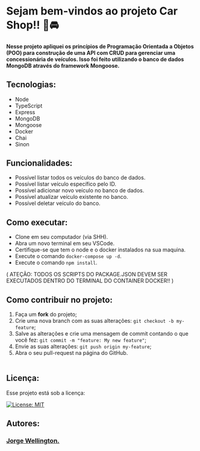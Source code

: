 # Sejam bem-vindos ao projeto Car Shop!! 🚙🚘

#### Nesse projeto apliquei os princípios de Programação Orientada a Objetos (POO) para construção de uma API com CRUD para gerenciar uma concessionária de veículos. Isso foi feito utilizando o banco de dados MongoDB através do framework Mongoose.

## Tecnologias:

<ul>
  <li>Node</li>
  <li>TypeScript</li>
  <li>Express</li>
  <li>MongoDB</li>
  <li>Mongoose</li>
  <li>Docker</li>
  <li>Chai</li>
  <li>Sinon</li>
</ul>

## Funcionalidades: 

- Possível listar todos os veículos do banco de dados.
- Possível listar veículo específico pelo ID.
- Possível adicionar novo veículo no banco de dados.
- Possível atualizar veículo existente no banco.
- Possível deletar veículo do banco.

## Como executar: 

- Clone em seu computador (via SHH).
- Abra um novo terminal em seu VSCode.   
- Certifique-se que tem o node e o docker instalados na sua maquina.
- Execute o comando `docker-compose up -d`.
- Execute o comando `npm install`.

( ATEÇÃO: TODOS OS SCRIPTS DO PACKAGE.JSON DEVEM SER EXECUTADOS DENTRO DO TERMINAL DO CONTAINER DOCKER!! )


## Como contribuir no projeto:
  1. Faça um **fork** do projeto;
  2. Crie uma nova branch com as suas alterações: `git checkout -b my-feature`;
  3. Salve as alterações e crie uma mensagem de commit contando o que você fez: `git commit -m "feature: My new feature"`;
  4. Envie as suas alterações: `git push origin my-feature`;
  5. Abra o seu pull-request na página do GitHub.<br><br>

## Licença:

 Esse projeto está sob a licença: 

 [![License: MIT](https://img.shields.io/badge/License-MIT-yellow.svg)](https://opensource.org/licenses/MIT)

 ##  Autores:

### <a href="https://www.linkedin.com/in/jorge-reis-dev/" ><b>Jorge Wellington.</b></a>
<a href="https://www.linkedin.com/in/jorge-reis-dev/" ></a>
